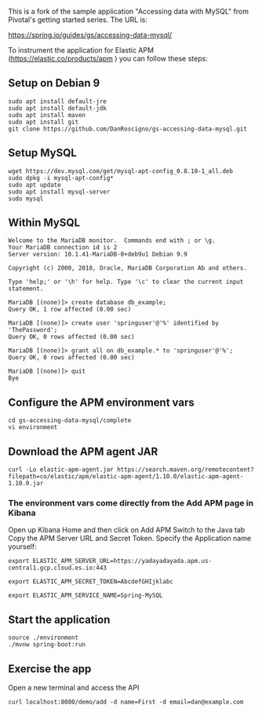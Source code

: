 This is a fork of the sample application "Accessing data with MySQL" from Pivotal's getting started
series.  The URL is:

https://spring.io/guides/gs/accessing-data-mysql/

To instrument the application for Elastic APM (https://elastic.co/products/apm ) you can follow these steps:

## Setup on Debian 9
```
sudo apt install default-jre
sudo apt install default-jdk
sudo apt install maven
sudo apt install git
git clone https://github.com/DanRoscigno/gs-accessing-data-mysql.git
```

## Setup MySQL
```
wget https://dev.mysql.com/get/mysql-apt-config_0.8.10-1_all.deb
sudo dpkg -i mysql-apt-config*
sudo apt update
sudo apt install mysql-server
sudo mysql
```

## Within MySQL
```
Welcome to the MariaDB monitor.  Commands end with ; or \g.
Your MariaDB connection id is 2                                                                
Server version: 10.1.41-MariaDB-0+deb9u1 Debian 9.9                                            
                                                                                               
Copyright (c) 2000, 2018, Oracle, MariaDB Corporation Ab and others.                           
                                                                                               
Type 'help;' or '\h' for help. Type '\c' to clear the current input statement.                 
                                                                                               
MariaDB [(none)]> create database db_example;                                                  
Query OK, 1 row affected (0.00 sec)
                                                                                               
MariaDB [(none)]> create user 'springuser'@'%' identified by 'ThePassword';                    
Query OK, 0 rows affected (0.00 sec)
                                                                                               
MariaDB [(none)]> grant all on db_example.* to 'springuser'@'%';                               
Query OK, 0 rows affected (0.00 sec)
                                                                                               
MariaDB [(none)]> quit                                                                         
Bye     
```

## Configure the APM environment vars
```
cd gs-accessing-data-mysql/complete
vi environment 
```

## Download the APM agent JAR
```
curl -Lo elastic-apm-agent.jar https://search.maven.org/remotecontent?filepath=co/elastic/apm/elastic-apm-agent/1.10.0/elastic-apm-agent-1.10.0.jar
```

### The environment vars come directly from the Add APM page in Kibana
Open up Kibana Home and then click on Add APM
Switch to the Java tab
Copy the APM Server URL and Secret Token.  Specify the Application name yourself:
```
export ELASTIC_APM_SERVER_URL=https://yadayadayada.apm.us-central1.gcp.cloud.es.io:443

export ELASTIC_APM_SECRET_TOKEN=AbcdefGHIjklabc

export ELASTIC_APM_SERVICE_NAME=Spring-MySQL
```

## Start the application
```
source ./environment 
./mvnw spring-boot:run
```

## Exercise the app

Open a new terminal and access the API
```
curl localhost:8080/demo/add -d name=First -d email=dan@example.com
```
